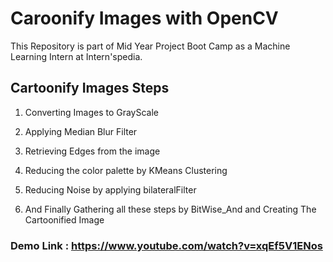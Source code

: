 # Caroonify Images with OpenCV
This Repository is part of Mid Year Project Boot Camp as a Machine Learning Intern at Intern'spedia.

## Cartoonify Images Steps
1. Converting Images to GrayScale

2. Applying Median Blur Filter

3. Retrieving Edges from the image

4. Reducing the color palette by KMeans Clustering

5. Reducing Noise by applying bilateralFilter

6. And Finally Gathering all these steps by BitWise_And and Creating The Cartoonified Image



### Demo Link : https://www.youtube.com/watch?v=xqEf5V1ENos

